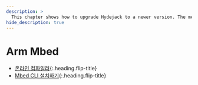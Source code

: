 ```yaml
---
description: >
  This chapter shows how to upgrade Hydejack to a newer version. The method depends on how you've installed Hydejack.
hide_description: true
---
```


# Arm Mbed
* [온라인 컴파일러]{:.heading.flip-title}
* [Mbed CLI 설치하기]{:.heading.flip-title}
  
[온라인 컴파일러]: /docs/mbed_online_compiler/
[Mbed CLI 설치하기]: /docs/mbed_cli/